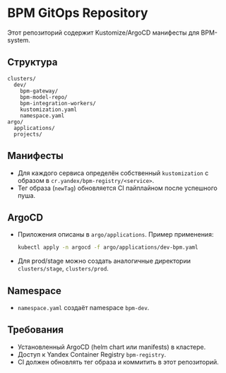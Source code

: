 # BPM GitOps Repository

Этот репозиторий содержит Kustomize/ArgoCD манифесты для BPM-system.

## Структура
```
clusters/
  dev/
    bpm-gateway/
    bpm-model-repo/
    bpm-integration-workers/
    kustomization.yaml
    namespace.yaml
argo/
  applications/
  projects/
```

## Манифесты
- Для каждого сервиса определён собственный `kustomization` с образом в `cr.yandex/bpm-registry/<service>`.
- Тег образа (`newTag`) обновляется CI пайплайном после успешного пуша.

## ArgoCD
- Приложения описаны в `argo/applications`. Пример применения:
  ```bash
  kubectl apply -n argocd -f argo/applications/dev-bpm.yaml
  ```
- Для prod/stage можно создать аналогичные директории `clusters/stage`, `clusters/prod`.

## Namespace
- `namespace.yaml` создаёт namespace `bpm-dev`.

## Требования
- Установленный ArgoCD (helm chart или manifests) в кластере.
- Доступ к Yandex Container Registry `bpm-registry`.
- CI должен обновлять тег образа и коммитить в этот репозиторий.
